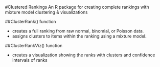 
#Clustered Rankings
An R package for creating complete rankings with mixture model clustering & visualizations

##ClusterRank() function
- creates a full ranking from raw normal, binomial, or Poisson data.
- assigns clusters to items within the ranking using a mixture model.

##ClusterRankViz() function
- creates a visualization showing the ranks with clusters and confidence intervals of ranks